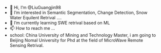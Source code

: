 - 👋 Hi, I’m @LiuGuangjin98
- 👀 I’m interested in Semantic Segmentation, Change Detection, Snow Water Equilent Retrival ....
- 🌱 I’m currently learning SWE retrival based on ML
- 📫 How to reach me ...
- school: China University of Mining and Technology Master, i am going to Beijing Nomal University for Phd at the field of MicroWave Remote Sensing Retrival.
<!---
LiuGuangjin98/LiuGuangjin98 is a ✨ special ✨ repository because its `README.md` (this file) appears on your GitHub profile.
You can click the Preview link to take a look at your changes.
--->
